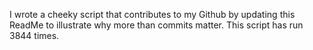 I wrote a cheeky script that contributes to my Github by updating this ReadMe to illustrate why more than commits matter. This script has run 3844 times.